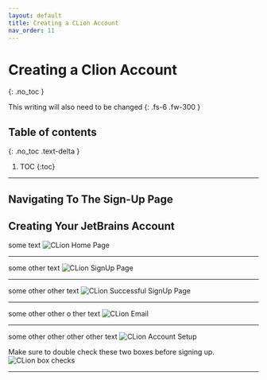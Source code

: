 ```yaml
---
layout: default
title: Creating a CLion Account
nav_order: 11
---
```


# Creating a Clion Account
{: .no_toc }


This writing will also need to be changed
{: .fs-6 .fw-300 }

## Table of contents
{: .no_toc .text-delta }

1. TOC
{:toc}

---

## Navigating To The Sign-Up Page


## Creating Your JetBrains Account
some text
![CLion Home Page](https://cdn.discordapp.com/attachments/498622698050813962/695022168819499038/unknown.png "CLion HomePage alt text")
____
some other text
![CLion SignUp Page](https://cdn.discordapp.com/attachments/498622698050813962/695022993683775498/unknown.png "CLion SignUp alt text")
____
some other other text
![CLion Successful SignUp Page](https://cdn.discordapp.com/attachments/619382734984577042/695023479334109264/unknown.png "CLion Confirmation Signup alt text")
____
some other other o ther text
![CLion Email](https://cdn.discordapp.com/attachments/694977588405469265/694990599753039973/unknown.png "Clion email alt text")
____
some other other other other text
![CLion Account Setup](https://cdn.discordapp.com/attachments/498622698050813962/695024057992609792/unknown.png "CLion Accountpage alt text")

Make sure to double check these two boxes before signing up.
![CLion box checks](https://cdn.discordapp.com/attachments/694977588405469265/694990889902145596/unknown.png "CLion checkboxes")
____

